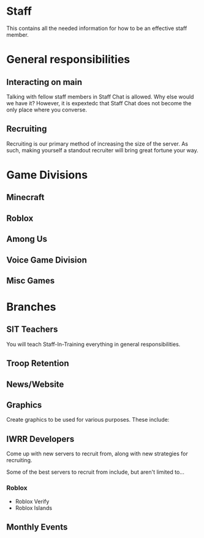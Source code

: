# Staff
This contains all the needed information for how to be an effective staff member.

# General responsibilities
## Interacting on main
Talking with fellow staff members in Staff Chat is allowed. Why else would we have it? However, it is expextedc that Staff Chat does not become the only place where you converse.

## Recruiting
Recruiting is our primary method of increasing the size of the server. As such, making yourself a standout recruiter will bring great fortune your way.

# Game Divisions

## Minecraft

## Roblox

## Among Us

## Voice Game Division

## Misc Games

# Branches

## SIT Teachers
You will teach Staff-In-Training everything in general responsibilities.

## Troop Retention

## News/Website

## Graphics
Create graphics to be used for various purposes. These include:

## IWRR Developers
Come up with new servers to recruit from, along with new strategies for recruiting.

Some of the best servers to recruit from include, but aren't limited to...

### Roblox
- Roblox Verify
- Roblox Islands


## Monthly Events


